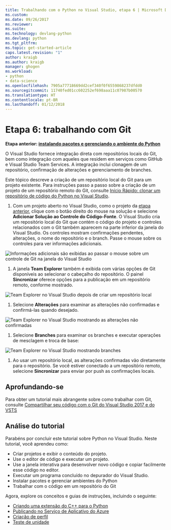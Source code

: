 ```yaml
---
title: Trabalhando com o Python no Visual Studio, etapa 6 | Microsoft Docs
ms.custom: 
ms.date: 09/26/2017
ms.reviewer: 
ms.suite: 
ms.technology: devlang-python
ms.devlang: python
ms.tgt_pltfrm: 
ms.topic: get-started-article
caps.latest.revision: "1"
author: kraigb
ms.author: kraigb
manager: ghogen
ms.workload:
- python
- data-science
ms.openlocfilehash: 7905a77718669dd2cef340f0f6559868237dfdd0
ms.sourcegitcommit: 11740fed01cc602252ef698aaa11c07987b00570
ms.translationtype: HT
ms.contentlocale: pt-BR
ms.lasthandoff: 01/12/2018
---
```

# <a name="step-6-working-with-git"></a>Etapa 6: trabalhando com Git

**Etapa anterior: [instalando pacotes e gerenciando o ambiente do Python](vs-tutorial-01-05.md)**

O Visual Studio fornece integração direta com repositórios locais do Git, bem como integração com aqueles que residem em serviços como GitHub e Visual Studio Team Services. A integração inclui clonagem de um repositório, confirmação de alterações e gerenciamento de branches.

Este tópico descreve a criação de um repositório local do Git para um projeto existente. Para instruções passo a passo sobre a criação de um projeto de um repositório remoto do Git, consulte [Início Rápido: clonar um repositório de código do Python no Visual Studio](quickstart-03-project-from-repository.md).

1. Com um projeto aberto no Visual Studio, como o projeto da [etapa anterior](vs-tutorial-01-05.md), clique com o botão direito do mouse na solução e selecione **Adicionar Solução ao Controle do Código-Fonte**. O Visual Studio cria um repositório local do Git que contém o código do projeto e controles relacionados com o Git também aparecem na parte inferior da janela do Visual Studio. Os controles mostram confirmações pendentes, alterações, o nome do repositório e o branch. Passe o mouse sobre os controles para ver informações adicionais.

  ![Informações adicionais são exibidas ao passar o mouse sobre um controle de Git na janela do Visual Studio](media/working-with-git-01.png)

1. A janela **Team Explorer** também é exibida com várias opções de Git disponíveis ao selecionar o cabeçalho do repositório. O painel **Sincronizar** oferece opções para a publicação em um repositório remoto, conforme mostrado.

  ![Team Explorer no Visual Studio depois de criar um repositório local](media/working-with-git-02.png)

1. Selecione **Alterações** para examinar as alterações não confirmadas e confirmá-las quando desejado.

  ![Team Explorer no Visual Studio mostrando as alterações não confirmadas](media/working-with-git-03.png)

1. Selecione **Branches** para examinar os branches e executar operações de mesclagem e troca de base:

  ![Team Explorer no Visual Studio mostrando branches](media/working-with-git-04.png)

1. Ao usar um repositório local, as alterações confirmadas vão diretamente para o repositório. Se você estiver conectado a um repositório remoto, selecione **Sincronizar** para enviar por push as confirmações locais.

## <a name="going-deeper"></a>Aprofundando-se

Para obter um tutorial mais abrangente sobre como trabalhar com Git, consulte [Compartilhar seu código com o Git do Visual Studio 2017 e do VSTS](/vsts/git/share-your-code-in-git-vs-2017)

## <a name="tutorial-review"></a>Análise do tutorial

Parabéns por concluir este tutorial sobre Python no Visual Studio. Neste tutorial, você aprendeu como:

- Criar projetos e exibir o conteúdo do projeto.
- Use o editor de código e executar um projeto.
- Use a janela interativa para desenvolver novo código e copiar facilmente esse código no editor.
- Executar um programa concluído no depurador do Visual Studio.
- Instalar pacotes e gerenciar ambientes do Python
- Trabalhar com o código em um repositório do Git

Agora, explore os conceitos e guias de instruções, incluindo o seguinte:

- [Criando uma extensão do C++ para o Python](cpp-and-python.md)
- [Publicando no Serviço de Aplicativo do Azure](publishing-to-azure.md)
- [Criação de perfil](profiling.md)
- [Teste de unidade](unit-testing.md)
